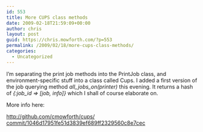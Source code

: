 ```yaml
---
id: 553
title: More CUPS class methods
date: 2009-02-18T21:59:09+00:00
author: chris
layout: post
guid: https://chris.mowforth.com/?p=553
permalink: /2009/02/18/more-cups-class-methods/
categories:
  - Uncategorized
---
```

I&#8217;m separating the print job methods into the PrintJob class, and environment-specific stuff into a class called Cups. I added a first version of the job querying method _all\_jobs\_on(printer)_ this evening. It returns a hash of _{:job_id => [job, info]}_ which I shall of course elaborate on.

More info here:

[<http://github.com/cmowforth/cups/>](http://github.com/cmowforth/cups/commit/1046d17951fe51d3839ef689ff2329560c8e7cec)  
[commit/1046d17951fe51d3839ef689ff2329560c8e7cec](http://github.com/cmowforth/cups/commit/1046d17951fe51d3839ef689ff2329560c8e7cec)
